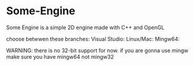 # Some-Engine
Some Engine is a simple 2D engine made with C++ and OpenGL


choose betwwen these branches:
Visual Studio: 
Linux/Mac: 
Mingw64: 

WARNING: there is no 32-bit support for now.
if you are gonna use mingw make sure you have mingw64 not mingw32
